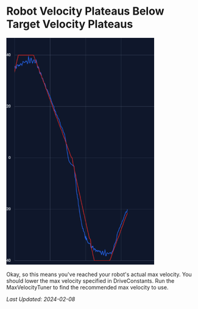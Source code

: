 # Robot Velocity Plateaus Below Target Velocity Plateaus

![image of robot velocity not reaching max target velocity](../static/robot_velocity_plateaus_below_target_velocity_plateau/lowPlateau.png)

Okay, so this means you've reached your robot's actual max velocity. You should lower the max velocity specified in DriveConstants. Run the MaxVelocityTuner to find the recommended max velocity to use.

*Last Updated: 2024-02-08*